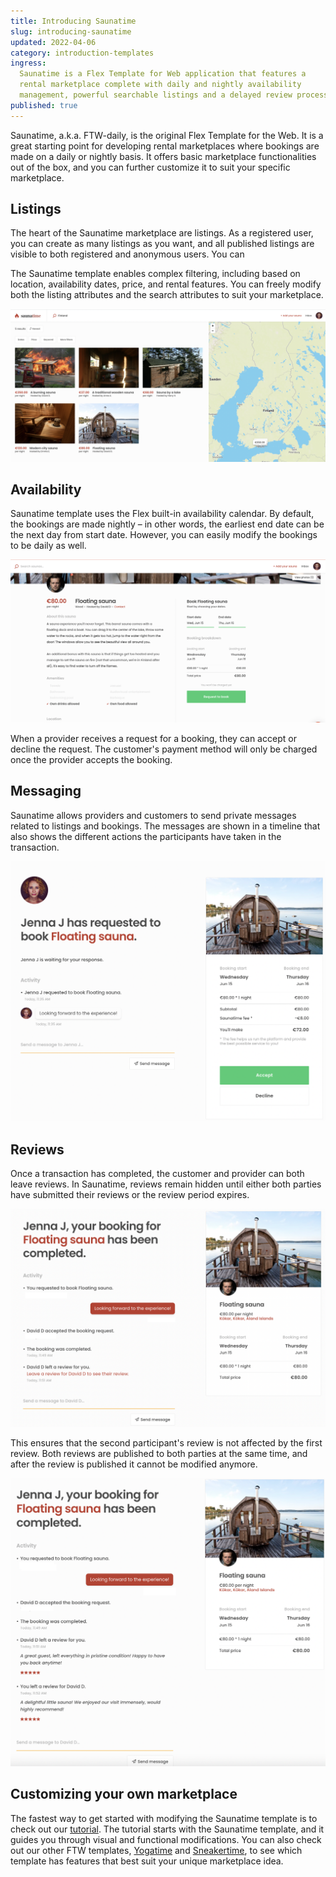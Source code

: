 ```yaml
---
title: Introducing Saunatime
slug: introducing-saunatime
updated: 2022-04-06
category: introduction-templates
ingress:
  Saunatime is a Flex Template for Web application that features a
  rental marketplace complete with daily and nightly availability
  management, powerful searchable listings and a delayed review process.
published: true
---
```


Saunatime, a.k.a. FTW-daily, is the original Flex Template for the Web.
It is a great starting point for developing rental marketplaces where
bookings are made on a daily or nightly basis. It offers basic
marketplace functionalities out of the box, and you can further
customize it to suit your specific marketplace.

## Listings

The heart of the Saunatime marketplace are listings. As a registered
user, you can create as many listings as you want, and all published
listings are visible to both registered and anonymous users. You can

The Saunatime template enables complex filtering, including based on
location, availability dates, price, and rental features. You can freely
modify both the listing attributes and the search attributes to suit
your marketplace.

![Saunatime search page](./saunatime_searchpage.png)

## Availability

Saunatime template uses the Flex built-in availability calendar. By
default, the bookings are made nightly – in other words, the earliest
end date can be the next day from start date. However, you can easily
modify the bookings to be daily as well.

![Saunatime booking](./saunatime_booking.png)

When a provider receives a request for a booking, they can accept or
decline the request. The customer's payment method will only be charged
once the provider accepts the booking.

## Messaging

Saunatime allows providers and customers to send private messages
related to listings and bookings. The messages are shown in a timeline
that also shows the different actions the participants have taken in the
transaction.

![Saunatime provider messaging view](./saunatime_messaging.png)

## Reviews

Once a transaction has completed, the customer and provider can both
leave reviews. In Saunatime, reviews remain hidden until either both
parties have submitted their reviews or the review period expires.

![The second reviewer sees they have a review](./reviewer_2.png)

This ensures that the second participant's review is not affected by the
first review. Both reviews are published to both parties at the same
time, and after the review is published it cannot be modified anymore.

![Reviews are published to both parties at the same time](./both_reviews.png)

## Customizing your own marketplace

The fastest way to get started with modifying the Saunatime template is
to check out our [tutorial](/tutorial/introduction). The tutorial starts
with the Saunatime template, and it guides you through visual and
functional modifications. You can also check out our other FTW
templates, [Yogatime](/introduction-templates/introducing-yogatime) and
[Sneakertime](/introduction-templates/introducing-sneakertime), to see
which template has features that best suit your unique marketplace idea.
